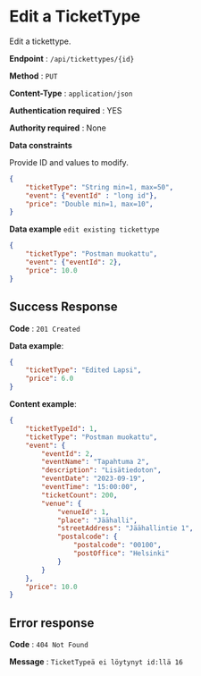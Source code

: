 # Edit a TicketType

Edit a tickettype.

**Endpoint** : `/api/tickettypes/{id}`

**Method** : `PUT`

**Content-Type** : `application/json`

**Authentication required** : YES

**Authority required** : None

**Data constraints**

Provide ID and values to modify.

```json
{
    "ticketType": "String min=1, max=50",
    "event": {"eventId" : "long id"},
    "price": "Double min=1, max=10",  
}
```

**Data example** `edit existing tickettype`

```json
{
    "ticketType": "Postman muokattu",
    "event": {"eventId": 2},
    "price": 10.0
}
```

## Success Response

**Code** : `201 Created`

**Data example**:

```json
{
    "ticketType": "Edited Lapsi",
    "price": 6.0
}
```

**Content example**:

```json
{
    "ticketTypeId": 1,
    "ticketType": "Postman muokattu",
    "event": {
        "eventId": 2,
        "eventName": "Tapahtuma 2",
        "description": "Lisätiedoton",
        "eventDate": "2023-09-19",
        "eventTime": "15:00:00",
        "ticketCount": 200,
        "venue": {
            "venueId": 1,
            "place": "Jäähalli",
            "streetAddress": "Jäähallintie 1",
            "postalcode": {
                "postalcode": "00100",
                "postOffice": "Helsinki"
            }
        }
    },
    "price": 10.0
}
```

## Error response  

**Code** : `404 Not Found`  

**Message** : `TicketTypeä ei löytynyt id:llä 16`
